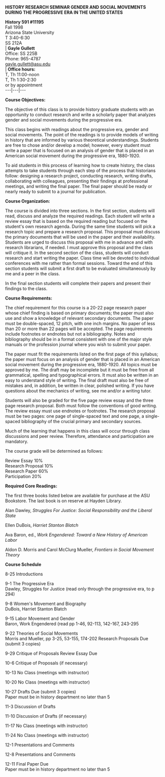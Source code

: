 **HISTORY RESEARCH SEMINAR GENDER AND SOCIAL MOVEMENTS DURING THE PROGRESSIVE
ERA IN THE UNITED STATES**

**History 591 #11195**  
Fall 1998  
Arizona State University  
T 3:40-6:30  
SS 212A  
| **Gayle Gullett**  
Office: SS 225B  
Phone: 965-4787  
[gayle.gullett@asu.edu](mailto:gayle.gullett@asu.edu)  
|  **Office hours:**  
T, Th 11:00-noon  
T, Th 1:30-2:30  
or by appointment  
---|---|---  
  
**Course Objectives:**

The objective of this class is to provide history graduate students with an
opportunity to conduct research and write a scholarly paper that analyzes
gender and social movements during the progressive era.

This class begins with readings about the progressive era, gender and social
movements. The point of the readings is to provide models of writing in
history that are informed by various theoretical understandings. Students are
free to chose and/or develop a model; however, every student must write a
paper that is focused on an analysis of gender that is placed in an American
social movement during the progressive era, 1880-1920.

To aid students in this process of learning how to create history, the class
attempts to take students through each step of the process that historians
follow: designing a research project, conducting research, writing drafts,
collaborating with colleagues, presenting their findings at professional
meetings, and writing the final paper. The final paper should be ready or
nearly ready to submit to a journal for publication.

**Course Organization:**

The course is divided into three sections. In the first section, students will
read, discuss and analyze the required readings. Each student will write a
review essay that is based on the required reading but focused on the
student's own research agenda. During the same time students will pick a
research topic and prepare a research proposal. This proposal must discuss the
primary documents that will be used in the paper and their availability.
Students are urged to discuss this proposal with me in advance and with
research librarians, if needed. I must approve this proposal and the class
will critique it. In the second section of the class, students will conduct
research and start writing the paper. Class time will be devoted to individual
conferences with me rather than formal sessions. Toward the end of this
section students will submit a first draft to be evaluated simultaneously by
me and a peer in the class.

In the final section students will complete their papers and present their
findings to the class.

**Course Requirements:**

The chief requirement for this course is a 20-22 page research paper whose
chief finding is based on primary documents; the paper must also use and show
a knowledge of relevant secondary documents. The paper must be double-spaced,
12 pitch, with one inch margins. No paper of less than 20 or more than 22
pages will be accepted. The page requirements include footnotes or endnotes
but not a bibliography. Notes and bibliography should be in a format
consistent with one of the major style manuals or the profession journal where
you wish to submit your paper.

The paper must fit the requirements listed on the first page of this syllabus;
the paper must focus on an analysis of gender that is placed in an American
social movement during the progressive era, 1880-1920. All topics must be
approved by me. The draft may be incomplete but it must be free from all
grammatical, spelling and typographical errors. It must also be written in an
easy to understand style of writing. The final draft must also be free of
mistakes and, in addition, be written in clear, polished writing. If you have
questions about the mechanics of writing, see me and/or a writing tutor.

Students will also be graded for the five page review essay and the three page
research proposal. Both must follow the conventions of good writing. The
review essay must use endnotes or footnotes. The research proposal must be two
pages: one page of single-spaced text and one page, a single-spaced
bibliography of the crucial primary and secondary sources.

Much of the learning that happens in this class will occur through class
discussions and peer review. Therefore, attendance and participation are
mandatory.

The course grade will be determined as follows:

Review Essay 10%  
Research Proposal 10%  
Research Paper 60%  
Participation 20%

**Required Core Readings:**

The first three books listed below are available for purchase at the ASU
Bookstore. The last book is on reserve at Hayden Library.

Alan Dawley, _Struggles For Justice: Social Responsibility and the Liberal
State_

Ellen DuBois, _Harriet Stanton Blatch_

Ava Baron, ed., _Work Engendered: Toward a New History of American Labor_

Aldon D. Morris and Carol McClurg Mueller, _Frontiers in Social Movement
Theory_

**Course Schedule**

8-25 Introductions

9-1 The Progressive Era  
Dawley, Struggles for Justice (read only through the progressive era, to p
294)

9-8 Women's Movement and Biography  
DuBois, Harriet Stanton Blatch

9-15 Labor Movement and Gender  
Baron, Work Engendered (read pp 1-46, 92-113, 142-167, 243-295

9-22 Theories of Social Movements  
Morris and Mueller, pp 3-25, 53-155, 174-202 Research Proposals Due (submit 3
copies)

9-29 Critique of Proposals Review Essay Due

10-6 Critique of Proposals (if necessary)

10-13 No Class (meetings with instructor)

10-20 No Class (meetings with instructor)

10-27 Drafts Due (submit 3 copies)  
Paper must be in history department no later than 5

11-3 Discussion of Drafts

11-10 Discussion of Drafts (if necessary)

11-17 No Class (meetings with instructor)

11-24 No Class (meetings with instructor)

12-1 Presentations and Comments

12-8 Presentations and Comments

12-11 Final Paper Due  
Paper must be in history department no later than 5

